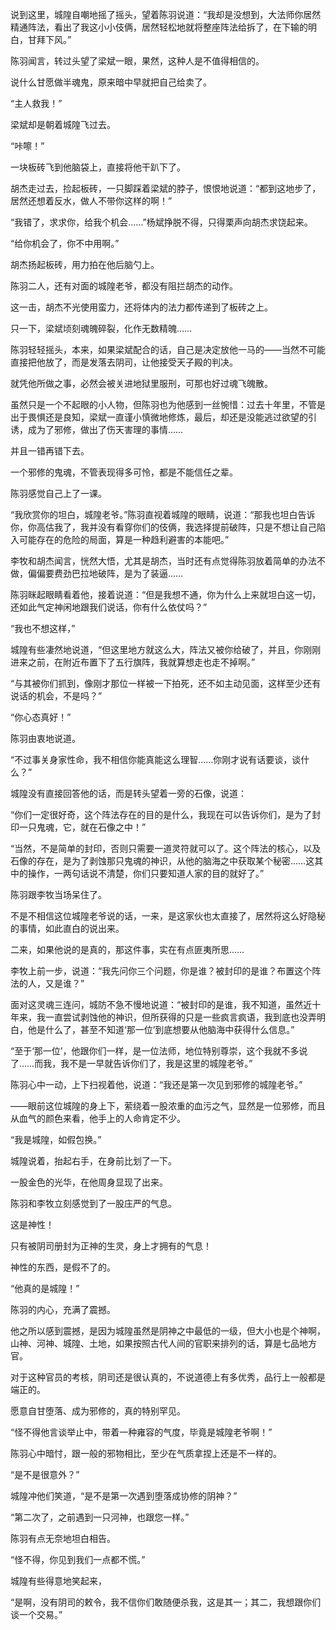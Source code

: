 说到这里，城隍自嘲地摇了摇头，望着陈羽说道：“我却是没想到，大法师你居然精通阵法，看出了我这小小伎俩，居然轻松地就将整座阵法给拆了，在下输的明白，甘拜下风。”

陈羽闻言，转过头望了梁斌一眼，果然，这种人是不值得相信的。

说什么甘愿做半魂鬼，原来暗中早就把自己给卖了。

“主人救我！”

梁斌却是朝着城隍飞过去。

“咔嚓！”

一块板砖飞到他脑袋上，直接将他干趴下了。

胡杰走过去，捡起板砖，一只脚踩着梁斌的脖子，恨恨地说道：“都到这地步了，居然还想着反水，做人不带你这样的啊！”

“我错了，求求你，给我个机会……”杨斌挣脱不得，只得栗声向胡杰求饶起来。

“给你机会了，你不中用啊。”

胡杰扬起板砖，用力拍在他后脑勺上。

陈羽二人，还有对面的城隍老爷，都没有阻拦胡杰的动作。

这一击，胡杰不光使用蛮力，还将体内的法力都传递到了板砖之上。

只一下，梁斌顷刻魂魄碎裂，化作无数精魄……

陈羽轻轻摇头，本来，如果梁斌配合的话，自己是决定放他一马的——当然不可能直接把他放了，而是发落去阴司，让他接受天子殿的判决。

就凭他所做之事，必然会被关进地狱里服刑，可那也好过魂飞魄散。

虽然只是一个不起眼的小人物，但陈羽也为他感到一丝惋惜：过去十年里，不管是出于畏惧还是良知，梁斌一直谨小慎微地修炼，最后，却还是没能逃过欲望的引诱，成为了邪修，做出了伤天害理的事情……

并且一错再错下去。

一个邪修的鬼魂，不管表现得多可怜，都是不能信任之辈。

陈羽感觉自己上了一课。

“我欣赏你的坦白，城隍老爷。”陈羽直视着城隍的眼睛，说道：“那我也坦白告诉你，你高估我了，我并没有看穿你们的伎俩，我选择提前破阵，只是不想让自己陷入可能存在的危险的局面，算是一种趋利避害的本能吧。”

李牧和胡杰闻言，恍然大悟，尤其是胡杰，当时还有点觉得陈羽放着简单的办法不做，偏偏要费劲巴拉地破阵，是为了装逼……

陈羽眯起眼睛看着他，接着说道：“但是我想不通，你为什么上来就坦白这一切，还如此气定神闲地跟我们说话，你有什么依仗吗？”

“我也不想这样，”

城隍有些凄然地说道，“但这里地方就这么大，阵法又被你给破了，并且，你刚刚进来之前，在附近布置下了五行旗阵，我就算想走也走不掉啊。”

“与其被你们抓到，像刚才那位一样被一下拍死，还不如主动见面，这样至少还有说话的机会，不是吗？”

“你心态真好！”

陈羽由衷地说道。

“不过事关身家性命，我不相信你能真能这么理智……你刚才说有话要谈，谈什么？”

城隍没有直接回答他的话，而是转头望着一旁的石像，说道：

“你们一定很好奇，这个阵法存在的目的是什么，我现在可以告诉你们，是为了封印一只鬼魂，它，就在石像之中！”

“当然，不是简单的封印，否则只需要一道灵符就可以了。这个阵法的核心，以及石像的存在，是为了剥蚀那只鬼魂的神识，从他的脑海之中获取某个秘密……这其中的操作，一两句话说不清楚，你们只要知道人家的目的就好了。”

陈羽跟李牧当场呆住了。

不是不相信这位城隍老爷说的话，一来，是这家伙也太直接了，居然将这么好隐秘的事情，如此直白的说出来。

二来，如果他说的是真的，那这件事，实在有点匪夷所思……

李牧上前一步，说道：“我先问你三个问题，你是谁？被封印的是谁？布置这个阵法的人，又是谁？”

面对这灵魂三连问，城防不急不慢地说道：“被封印的是谁，我不知道，虽然近十年来，我一直尝试剥蚀他的神识，但所获得的只是一些疯言疯语，我到底也没弄明白，他是什么了，甚至不知道‘那一位’到底想要从他脑海中获得什么信息。”

“至于‘那一位’，他跟你们一样，是一位法师，地位特别尊崇，这个我就不多说了……而我，我不是一早就告诉你们了，我是这里的城隍老爷。”

陈羽心中一动，上下扫视着他，说道：“我还是第一次见到邪修的城隍老爷。”

——眼前这位城隍的身上下，萦绕着一股浓重的血污之气，显然是一位邪修，而且从血气的颜色来看，他手上的人命肯定不少。

“我是城隍，如假包换。”

城隍说着，抬起右手，在身前比划了一下。

一股金色的光华，在他周身显现了出来。

陈羽和李牧立刻感觉到了一股庄严的气息。

这是神性！

只有被阴司册封为正神的生灵，身上才拥有的气息！

神性的东西，是假不了的。

“他真的是城隍！”

陈羽的内心，充满了震撼。

他之所以感到震撼，是因为城隍虽然是阴神之中最低的一级，但大小也是个神啊，山神、河神、城隍、土地，如果按照古代人间的官职来排列的话，算是七品地方官。

对于这种官员的考核，阴司还是很认真的，不说道德上有多优秀，品行上一般都是端正的。

愿意自甘堕落、成为邪修的，真的特别罕见。

“怪不得他言谈举止中，带着一种雍容的气度，毕竟是城隍老爷啊！”

陈羽心中暗忖，跟一般的邪物相比，至少在气质拿捏上还是不一样的。

“是不是很意外？”

城隍冲他们笑道，“是不是第一次遇到堕落成协修的阴神？”

“第二次了，之前遇到一只河神，也跟您一样。”

陈羽有点无奈地坦白相告。

“怪不得，你见到我们一点都不慌。”

城隍有些得意地笑起来，

“是啊，没有阴司的敕令，我不信你们敢随便杀我，这是其一；其二，我想跟你们谈一个交易。”
